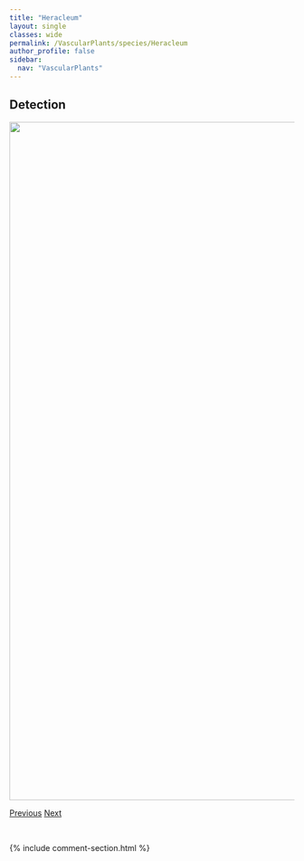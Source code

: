 ```yaml
---
title: "Heracleum"
layout: single
classes: wide
permalink: /VascularPlants/species/Heracleum
author_profile: false
sidebar:
  nav: "VascularPlants"
---
```


<h2>Detection</h2>

<a href="https://drive.google.com/uc?export=view&id=1aIbBLoaSogyDZw39gu-4k7Sdo4q5R14P">
<img src="https://drive.google.com/uc?export=view&id=1aIbBLoaSogyDZw39gu-4k7Sdo4q5R14P" height = "1200" width = "800">
</a>


<a href="/DevelopmentWebsite/VascularPlants/species/HemerocallisStellaDeOro" class="pagination--pager" title="Hemerocallis 'Stella de Oro'">Previous</a> <a href="/DevelopmentWebsite/VascularPlants/species/HeracleumMaximum" class="pagination--pager" title="Heracleum maximum">Next</a>

<p>&nbsp;</p>

{% include comment-section.html %}
